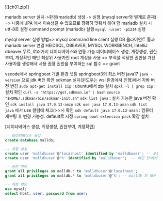 ![[ch01.zip]]


mariadb server 설치->환경(mariadb) 생성 -> 실행
	(mysql server와 별개로 존재) => 나중에 JPA 에서 이슈생길 수 있으므로 정확히 맞춰서 해야 함
	mariadb 설치 시 utf-8로 설정
	command prompt (mariadb) 실행
	`mysql -uroot -p1234` 실행
	
mysql server 실행 방법=> mysql command line client 실행
DB 클라이언트 툴과 mariadb server 연결
	HEIDSQL, DBEAVER, MYSQL WORKBENCH, IntelliJ
	dbeaver 무료, 여러가지 데이터베이스와 연동 가능
데이터베이스 생성, 계정생성, 권한부여, 계정확인
	매번 최상위 사용자인 root 계정을 사용 => 부적절
	적당한 권한을 가진 사용자를 생성해서 사용 권장
	권한을 부여하는 sql 함수 => grant

vscode에서 springboot 개발 환경 셋팅
	springboot3의 최소 버전 java17
		`java -version` 으로 jdk 버전 확인
		sdkman 설치(윈도우는 wsl 환경에서 진행)해서 자바 버전 변경
			`sudo apt-get install zip` :  ubuntu에서 zip 설치
			`dpkl -l | grep zip` : 설치 확인
			`curl -s "https://get.sdkman.io" | bash`
			`source "$HOME/.sdkman/bin/sdkman-init.sh"`
			`sdk list java` : 설치 가능한 java 버전 확인
			`sdk install java 17.0.13-amzn`
			`sdk use java 17.0.13-amzn`
			`sdk list java` 에서 use 컬럼에 체크(>>>) 확인
			`sdk default java 17.0.13-amzn` : 컴퓨터 재부팅 후 변경 가능성. default로 지정
	`spring boot extension pack` 확장 설치
	
[데이터베이스 생성, 계정생성, 권한부여, 계정확인]
```sql
-- 데이터베이스 생성
create database malldb;

-- 계정 생성
create user 'malldbuser'@'localhost' identified by 'malldbuser'; -- 로컬에서만 접근 가능하고 pw 는 identified by 뒤에 명시
create user 'malldbuser'@'%' identified by 'malldbuser';  -- 어떤 IP에서든 접근 허용(원격 접속 가능)

-- 권한 부여
grant all privileges on malldb.* to 'malldbuser'@'localhost';
grant all privileges on malldb.* to 'malldbuser'@'%'; -- malldb 의 모든 테이블에 대해 'malldbuser'@'%' 원격 접속 사용자에게 모든 권한을 부여 

-- 계정 확인
use mysql;
select host, user, password from user;
```






